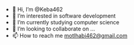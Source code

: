 - 👋 Hi, I’m @Keba462
- 👀 I’m interested in software development
- 🌱 I’m currently studying computer science
- 💞️ I’m looking to collaborate on ...
- 📫 How to reach me motlhabi462@gmail.com

<!---
Keba462/Keba462 is a ✨ special ✨ repository because its `README.md` (this file) appears on your GitHub profile.
You can click the Preview link to take a look at your changes.
--->
